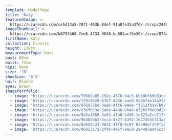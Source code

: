 ```yaml
---
template: ModelPage
title: 'Katy '
featuredImage: >-
  https://ucarecdn.com/ce5d13a5-7071-403b-8def-91a8fe35a376/-/crop/2449x1077/0,44/-/preview/
imageThumbnail: >-
  https://ucarecdn.com/b0757460-7ee6-4733-9840-bc601acf5e36/-/crop/874x1333/90,0/-/preview/
firstName: Katy
collection: Classic
height: 170cm
measurementType: bust
bust: 88cm
waist: 72cm
hips: 96cm
size: '10'
shoeSize: '8.5'
hair: Blonde
eyes: Brown
imagePortfolio:
  - image: 'https://ucarecdn.com/79562a05-192e-4570-b4c5-8b10bfb0b53c/'
  - image: 'https://ucarecdn.com/f29c9628-6fb7-4236-aae8-5ab8f4e16a22/'
  - image: 'https://ucarecdn.com/976d73bd-3eeb-4ff6-9e0e-ff212fbaa7b0/'
  - image: 'https://ucarecdn.com/c36f0c3a-5e0e-4480-8b48-852b5fd800d2/'
  - image: 'https://ucarecdn.com/8d3a1866-3e63-41a0-b496-1d123a2ce717/'
  - image: 'https://ucarecdn.com/96485bb3-3cca-4e27-b392-1627d535313a/'
  - image: 'https://ucarecdn.com/8a052c33-9612-4ff8-9c07-02e98ef249fa/'
  - image: 'https://ucarecdn.com/d6b53c72-2f4b-4a5f-9a5d-294405ea45c3/'
---
```


